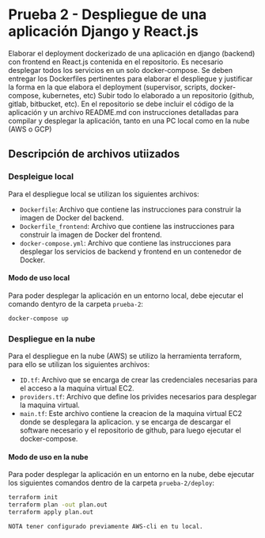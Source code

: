 # Prueba 2 - Despliegue de una aplicación Django y React.js

Elaborar el deployment dockerizado de una aplicación en django (backend) con frontend en React.js contenida en el repositorio. Es necesario desplegar todos los servicios en un solo docker-compose.
Se deben entregar los Dockerfiles pertinentes para elaborar el despliegue y justificar la forma en la que elabora el deployment (supervisor, scripts, docker-compose, kubernetes, etc)
Subir todo lo elaborado a un repositorio (github, gitlab, bitbucket, etc). En el repositorio se debe incluir el código de la aplicación y un archivo README.md con instrucciones detalladas para compilar y desplegar la aplicación, tanto en una PC local como en la nube (AWS o GCP)

## Descripción de archivos utiizados

### Despleigue local

Para el despliegue local se utilizan los siguientes archivos:

- `Dockerfile`: Archivo que contiene las instrucciones para construir la imagen de Docker del backend.
- `Dockerfile_frontend`: Archivo que contiene las instrucciones para construir la imagen de Docker del frontend.
- `docker-compose.yml`: Archivo que contiene las instrucciones para desplegar los servicios de backend y frontend en un contenedor de Docker.

#### Modo de uso local

Para poder desplegar la aplicación en un entorno local, debe ejecutar el comando dentyro de la carpeta `prueba-2`:

```bash
docker-compose up
```

### Despliegue en la nube

Para el despliegue en la nube (AWS) se utilizo la herramienta terraform, para ello se utilizan los siguientes archivos:

- `ID.tf`: Archivo que se encarga de crear las credenciales necesarias para el acceso a la maquina virtual EC2.
- `providers.tf`: Archivo que define los privides necesarios para desplegar la maquina virtual.
- `main.tf`: Este archivo contiene la creacion de la maquina virtual EC2 donde se desplegara la aplicacion. y se encarga de descargar el software necesario y el repositorio de github, para luego ejecutar el docker-compose.

#### Modo de uso en la nube

Para poder desplegar la aplicación en un entorno en la nube, debe ejecutar los siguientes comandos dentro de la carpeta `prueba-2/deploy`:

```bash
terraform init
terraform plan -out plan.out
terraform apply plan.out
```

```bash
NOTA tener configurado previamente AWS-cli en tu local.
```
